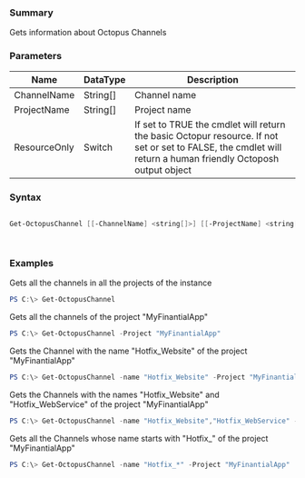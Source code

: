 ﻿### Summary
Gets information about Octopus Channels
### Parameters
| Name | DataType          | Description |
| ------------- | ----------- | ----------- |
| ChannelName | String[] |  Channel name     |
| ProjectName | String[] |  Project name     |
| ResourceOnly | Switch |  If set to TRUE the cmdlet will return the basic Octopur resource. If not set or set to FALSE, the cmdlet will return a human friendly Octoposh  output object     |

### Syntax
``` powershell

Get-OctopusChannel [[-ChannelName] <string[]>] [[-ProjectName] <string[]>] [-ResourceOnly <SwitchParameter>] [<CommonParameters>]




``` 

### Examples
Gets all the channels in all the projects of the instance

 ``` Powershell 
 PS C:\> Get-OctopusChannel
 ``` 

Gets all the channels of the project "MyFinantialApp"

 ``` powershell 
 PS C:\> Get-OctopusChannel -Project "MyFinantialApp"
 ``` 

Gets the Channel with the name "Hotfix_Website" of the project "MyFinantialApp"

 ``` powershell 
 PS C:\> Get-OctopusChannel -name "Hotfix_Website" -Project "MyFinantialApp"
 ``` 

Gets the Channels with the names "Hotfix_Website" and "Hotfix_WebService" of the project "MyFinantialApp"

 ``` powershell 
 PS C:\> Get-OctopusChannel -name "Hotfix_Website","Hotfix_WebService" -Project "MyFinantialApp"
 ``` 

Gets all the Channels whose name starts with "Hotfix_" of the project "MyFinantialApp"

 ``` powershell 
 PS C:\> Get-OctopusChannel -name "Hotfix_*" -Project "MyFinantialApp"
 ``` 

